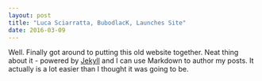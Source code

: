 ```yaml
---
layout: post
title: "Luca Sciarratta, BubodlacK, Launches Site"
date: 2016-03-09
---
```


Well. Finally got around to putting this old website together. Neat thing about it - powered by [Jekyll](http://jekyllrb.com) and I can use Markdown 
to author my posts. It actually is a lot easier than I thought it was going to be.
